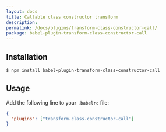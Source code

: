 ```yaml
---
layout: docs
title: Callable class constructor transform
description:
permalink: /docs/plugins/transform-class-constructor-call/
package: babel-plugin-transform-class-constructor-call
---
```


## Installation

```sh
$ npm install babel-plugin-transform-class-constructor-call
```

## Usage

Add the following line to your `.babelrc` file:

```json
{
  "plugins": ["transform-class-constructor-call"]
}
```
